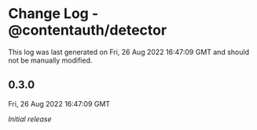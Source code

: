 # Change Log - @contentauth/detector

This log was last generated on Fri, 26 Aug 2022 16:47:09 GMT and should not be manually modified.

## 0.3.0
Fri, 26 Aug 2022 16:47:09 GMT

_Initial release_

